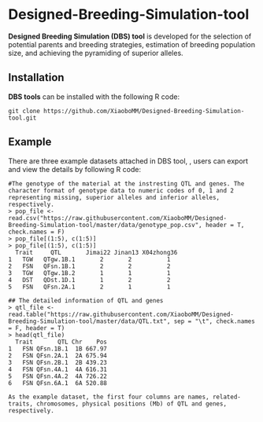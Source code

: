 # Designed-Breeding-Simulation-tool
**Designed Breeding Simulation (DBS) tool** is developed for the selection of potential parents and breeding strategies, estimation of breeding population size, and achieving the pyramiding of superior alleles.


## Installation

**DBS tools**  can be installed with the following R code:
```
git clone https://github.com/XiaoboMM/Designed-Breeding-Simulation-tool.git
```
## Example

There are three example datasets attached in DBS tool, , users can export and view the details by following R code:
```
#The genotype of the material at the instresting QTL and genes. The character format of genotype data to numeric codes of 0, 1 and 2 representing missing, superior alleles and inferior alleles, respectively.
> pop_file <- read.csv("https://raw.githubusercontent.com/XiaoboMM/Designed-Breeding-Simulation-tool/master/data/genotype_pop.csv", header = T, check.names = F)
> pop_file[(1:5), c(1:5)]
> pop_file[(1:5), c(1:5)]
  Trait     QTL       Jimai22 Jinan13 X04zhong36
1   TGW   QTgw.1B.1       2       2          1
2   FSN   QFsn.1B.1       2       2          2
3   TGW   QTgw.1B.2       1       1          1
4   DST   QDst.1D.1       1       2          2
5   FSN   QFsn.2A.1       2       1          1
```


```
## The detailed information of QTL and genes
> qtl_file <- read.table("https://raw.githubusercontent.com/XiaoboMM/Designed-Breeding-Simulation-tool/master/data/QTL.txt", sep = "\t", check.names = F, header = T)
> head(qtl_file)
  Trait       QTL Chr    Pos
1   FSN QFsn.1B.1  1B 667.97
2   FSN QFsn.2A.1  2A 675.94
3   FSN QFsn.2B.1  2B 439.23
4   FSN QFsn.4A.1  4A 616.31
5   FSN QFsn.4A.2  4A 726.22
6   FSN QFsn.6A.1  6A 520.88

As the example dataset, the first four columns are names, related-traits, chromosomes, physical positions (Mb) of QTL and genes, respectively.
```

